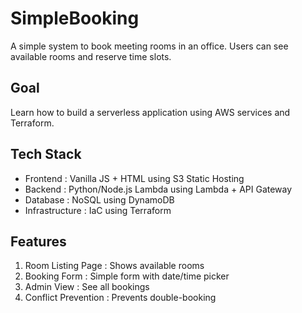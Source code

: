 # SimpleBooking
A simple system to book meeting rooms in an office. Users can see available rooms and reserve time slots.

## Goal
Learn how to build a serverless application using AWS services and Terraform.

## Tech Stack
- Frontend : Vanilla JS + HTML using S3 Static Hosting
- Backend : Python/Node.js Lambda using Lambda + API Gateway
- Database : NoSQL using DynamoDB
- Infrastructure : IaC using Terraform

## Features
1. Room Listing Page : Shows available rooms
2. Booking Form : Simple form with date/time picker
3. Admin View : See all bookings
4. Conflict Prevention : Prevents double-booking
